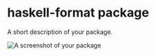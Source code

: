 haskell-format package
======================

A short description of your package.

![A screenshot of your
package](https://f.cloud.github.com/assets/69169/2290250/c35d867a-a017-11e3-86be-cd7c5bf3ff9b.gif)
